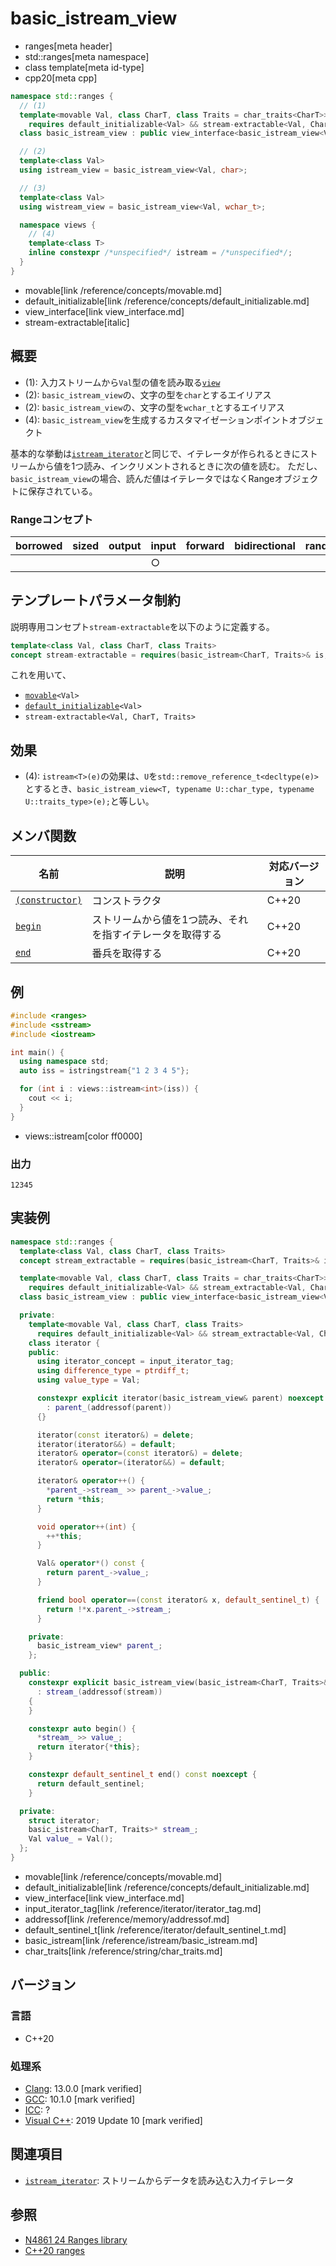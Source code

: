 # basic_istream_view
* ranges[meta header]
* std::ranges[meta namespace]
* class template[meta id-type]
* cpp20[meta cpp]

```cpp
namespace std::ranges {
  // (1)
  template<movable Val, class CharT, class Traits = char_traits<CharT>>
    requires default_initializable<Val> && stream-extractable<Val, CharT, Traits>
  class basic_istream_view : public view_interface<basic_istream_view<Val, CharT, Traits>> { …… };

  // (2)
  template<class Val>
  using istream_view = basic_istream_view<Val, char>;

  // (3)
  template<class Val>
  using wistream_view = basic_istream_view<Val, wchar_t>;

  namespace views {
    // (4)
    template<class T>
    inline constexpr /*unspecified*/ istream = /*unspecified*/;
  }
}
```
* movable[link /reference/concepts/movable.md]
* default_initializable[link /reference/concepts/default_initializable.md]
* view_interface[link view_interface.md]
* stream-extractable[italic]

## 概要
- (1): 入力ストリームから`Val`型の値を読み取る[`view`](view.md)
- (2): `basic_istream_view`の、文字の型を`char`とするエイリアス
- (2): `basic_istream_view`の、文字の型を`wchar_t`とするエイリアス
- (4): `basic_istream_view`を生成するカスタマイゼーションポイントオブジェクト

基本的な挙動は[`istream_iterator`](/reference/iterator/istream_iterator.md)と同じで、イテレータが作られるときにストリームから値を1つ読み、インクリメントされるときに次の値を読む。
ただし、`basic_istream_view`の場合、読んだ値はイテレータではなくRangeオブジェクトに保存されている。

### Rangeコンセプト

| borrowed | sized | output | input | forward | bidirectional | random_access | contiguous | common | viewable | view |
|----------|-------|--------|-------|---------|---------------|---------------|------------|--------|----------|------|
|          |       |        | ○    |         |               |               |            |        | ○       | ○   |

## テンプレートパラメータ制約

説明専用コンセプト`stream-extractable`を以下のように定義する。

```cpp
template<class Val, class CharT, class Traits>
concept stream-extractable = requires(basic_istream<CharT, Traits>& is, Val& t) { is >> t; }
```

これを用いて、

- [`movable`](/reference/concepts/movable.md)`<Val>`
- [`default_initializable`](/reference/concepts/default_initializable.md)`<Val>`
- `stream-extractable<Val, CharT, Traits>`

## 効果

- (4): `istream<T>(e)`の効果は、`U`を`std::remove_reference_t<decltype(e)>`とするとき、`basic_istream_view<T, typename U::char_type, typename U::traits_type>(e);`と等しい。

## メンバ関数

| 名前                                                     | 説明                             | 対応バージョン |
|----------------------------------------------------------|----------------------------------|----------------|
| [`(constructor)`](basic_istream_view/op_constructor.md.nolink)  | コンストラクタ                   | C++20          |
| [`begin`](basic_istream_view/begin.md.nolink)                   | ストリームから値を1つ読み、それを指すイテレータを取得する   | C++20          |
| [`end`](basic_istream_view/end.md.nolink)                       | 番兵を取得する                   | C++20          |

## 例
```cpp example
#include <ranges>
#include <sstream>
#include <iostream>

int main() {
  using namespace std;
  auto iss = istringstream{"1 2 3 4 5"};

  for (int i : views::istream<int>(iss)) {
    cout << i;
  }
}
```
* views::istream[color ff0000]

### 出力
```
12345
```

## 実装例

```cpp
namespace std::ranges {
  template<class Val, class CharT, class Traits>
  concept stream_extractable = requires(basic_istream<CharT, Traits>& is, Val& t) { is >> t; };

  template<movable Val, class CharT, class Traits = char_traits<CharT>>
    requires default_initializable<Val> && stream_extractable<Val, CharT, Traits>
  class basic_istream_view : public view_interface<basic_istream_view<Val, CharT, Traits>> {

  private:
    template<movable Val, class CharT, class Traits>
      requires default_initializable<Val> && stream_extractable<Val, CharT, Traits>
    class iterator {
    public:
      using iterator_concept = input_iterator_tag;
      using difference_type = ptrdiff_t;
      using value_type = Val;

      constexpr explicit iterator(basic_istream_view& parent) noexcept
        : parent_(addressof(parent))
      {}

      iterator(const iterator&) = delete;
      iterator(iterator&&) = default;
      iterator& operator=(const iterator&) = delete;
      iterator& operator=(iterator&&) = default;

      iterator& operator++() {
        *parent_->stream_ >> parent_->value_;
        return *this;
      }

      void operator++(int) {
        ++*this;
      }

      Val& operator*() const {
        return parent_->value_;
      }

      friend bool operator==(const iterator& x, default_sentinel_t) {
        return !*x.parent_->stream_;
      }

    private:
      basic_istream_view* parent_;
    };

  public:
    constexpr explicit basic_istream_view(basic_istream<CharT, Traits>& stream)
      : stream_(addressof(stream))
    {
    }

    constexpr auto begin() {
      *stream_ >> value_;
      return iterator{*this};
    }

    constexpr default_sentinel_t end() const noexcept {
      return default_sentinel;
    }

  private:
    struct iterator;
    basic_istream<CharT, Traits>* stream_;
    Val value_ = Val();
  };
}
```
* movable[link /reference/concepts/movable.md]
* default_initializable[link /reference/concepts/default_initializable.md]
* view_interface[link view_interface.md]
* input_iterator_tag[link /reference/iterator/iterator_tag.md]
* addressof[link /reference/memory/addressof.md]
* default_sentinel_t[link /reference/iterator/default_sentinel_t.md]
* basic_istream[link /reference/istream/basic_istream.md]
* char_traits[link /reference/string/char_traits.md]

## バージョン
### 言語
- C++20

### 処理系
- [Clang](/implementation.md#clang): 13.0.0 [mark verified]
- [GCC](/implementation.md#gcc): 10.1.0 [mark verified]
- [ICC](/implementation.md#icc): ?
- [Visual C++](/implementation.md#visual_cpp): 2019 Update 10 [mark verified]

## 関連項目
- [`istream_iterator`](/reference/iterator/istream_iterator.md): ストリームからデータを読み込む入力イテレータ

## 参照
- [N4861 24 Ranges library](https://timsong-cpp.github.io/cppwp/n4861/ranges)
- [C++20 ranges](https://techbookfest.org/product/5134506308665344)
